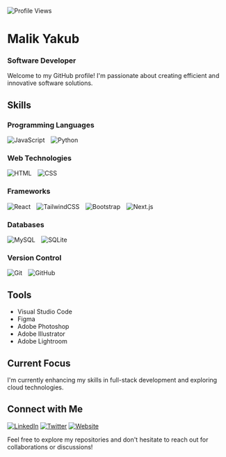 ![Profile Views](https://komarev.com/ghpvc/?username=malikyakub)

# Malik Yakub
### Software Developer

Welcome to my GitHub profile! I'm passionate about creating efficient and innovative software solutions.

## Skills

### Programming Languages
<div>
  <img src="https://img.shields.io/badge/JavaScript-F7DF1E?style=for-the-badge&logo=javascript&logoColor=black" alt="JavaScript" style="margin-right: 10px;"/>
  <img src="https://img.shields.io/badge/Python-3776AB?style=for-the-badge&logo=python&logoColor=white" alt="Python" style="margin-right: 10px;"/>
</div>

### Web Technologies
<div>
  <img src="https://img.shields.io/badge/HTML-E34F26?style=for-the-badge&logo=html5&logoColor=white" alt="HTML" style="margin-right: 10px;"/>
  <img src="https://img.shields.io/badge/CSS-1572B6?style=for-the-badge&logo=css3&logoColor=white" alt="CSS" style="margin-right: 10px;"/>
</div>

### Frameworks
<div>
  <img src="https://img.shields.io/badge/React-61DAFB?style=for-the-badge&logo=react&logoColor=black" alt="React" style="margin-right: 10px;"/>
  <img src="https://img.shields.io/badge/TailwindCSS-38B2AC?style=for-the-badge&logo=tailwind-css&logoColor=white" alt="TailwindCSS" style="margin-right: 10px;"/>
  <img src="https://img.shields.io/badge/Bootstrap-563D7C?style=for-the-badge&logo=bootstrap&logoColor=white" alt="Bootstrap" style="margin-right: 10px;"/>
  <img src="https://img.shields.io/badge/Next.js-000000?style=for-the-badge&logo=next.js&logoColor=white" alt="Next.js"/>
</div>

### Databases
<div>
  <img src="https://img.shields.io/badge/MySQL-4479A1?style=for-the-badge&logo=mysql&logoColor=white" alt="MySQL" style="margin-right: 10px;"/>
  <img src="https://img.shields.io/badge/SQLite-003B57?style=for-the-badge&logo=sqlite&logoColor=white" alt="SQLite"/>
</div>

### Version Control
<div>
  <img src="https://img.shields.io/badge/Git-F05032?style=for-the-badge&logo=git&logoColor=white" alt="Git" style="margin-right: 10px;"/>
  <img src="https://img.shields.io/badge/GitHub-181717?style=for-the-badge&logo=github&logoColor=white" alt="GitHub"/>
</div>



## Tools
- Visual Studio Code
- Figma
- Adobe Photoshop
- Adobe Illustrator
- Adobe Lightroom

## Current Focus
I'm currently enhancing my skills in full-stack development and exploring cloud technologies.

## Connect with Me
[![LinkedIn](https://img.shields.io/badge/LinkedIn-Malik%20Yakub-blue)](https://www.linkedin.com/in/malik-yakub-75778a324)
[![Twitter](https://img.shields.io/badge/Twitter-%40malikyakub-1DA1F2)](https://x.com/malikyakub55777)
[![Website](https://img.shields.io/badge/Website-mk--yakub.netlify.app-brightgreen)](https://mk-yakub.netlify.app)


Feel free to explore my repositories and don't hesitate to reach out for collaborations or discussions!
